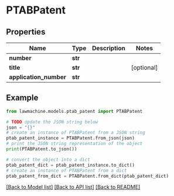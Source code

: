 # PTABPatent


## Properties

Name | Type | Description | Notes
------------ | ------------- | ------------- | -------------
**number** | **str** |  | 
**title** | **str** |  | [optional] 
**application_number** | **str** |  | 

## Example

```python
from lawmachine.models.ptab_patent import PTABPatent

# TODO update the JSON string below
json = "{}"
# create an instance of PTABPatent from a JSON string
ptab_patent_instance = PTABPatent.from_json(json)
# print the JSON string representation of the object
print(PTABPatent.to_json())

# convert the object into a dict
ptab_patent_dict = ptab_patent_instance.to_dict()
# create an instance of PTABPatent from a dict
ptab_patent_from_dict = PTABPatent.from_dict(ptab_patent_dict)
```
[[Back to Model list]](../README.md#documentation-for-models) [[Back to API list]](../README.md#documentation-for-api-endpoints) [[Back to README]](../README.md)


